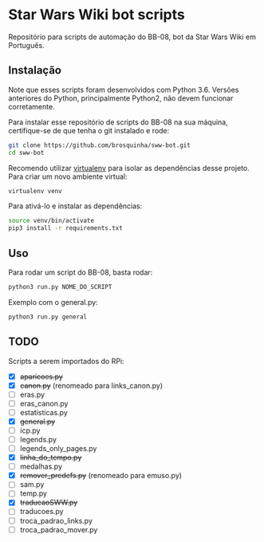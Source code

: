 # Star Wars Wiki bot scripts

Repositório para scripts de automação do BB-08, bot da Star Wars Wiki em Português.

## Instalação

Note que esses scripts foram desenvolvidos com Python 3.6. Versões anteriores do Python, principalmente Python2, não devem funcionar corretamente.

Para instalar esse repositório de scripts do BB-08 na sua máquina, certifique-se de que tenha o git instalado e rode:

```sh
git clone https://github.com/brosquinha/sww-bot.git
cd sww-bot
```

Recomendo utilizar [virtualenv](https://virtualenv.pypa.io/en/latest/) para isolar as dependências desse projeto. Para criar um novo ambiente virtual:

```sh
virtualenv venv
```

Para ativá-lo e instalar as dependências:

```sh
source venv/bin/activate
pip3 install -r requirements.txt
```

## Uso

Para rodar um script do BB-08, basta rodar:

```sh
python3 run.py NOME_DO_SCRIPT
```

Exemplo com o general.py:

```sh
python3 run.py general
```

## TODO

Scripts a serem importados do RPi:

* [X] ~~aparicoes.py~~
* [X] ~~canon.py~~ (renomeado para links_canon.py)
* [ ] eras.py
* [ ] eras_canon.py
* [ ] estatisticas.py
* [X] ~~general.py~~
* [ ] icp.py
* [ ] legends.py
* [ ] legends_only_pages.py
* [X] ~~linha_do_tempo.py~~
* [ ] medalhas.py
* [X] ~~remover_predefs.py~~ (renomeado para emuso.py)
* [ ] sam.py
* [ ] temp.py
* [X] ~~traducaoSWW.py~~
* [ ] traducoes.py
* [ ] troca_padrao_links.py
* [ ] troca_padrao_mover.py
